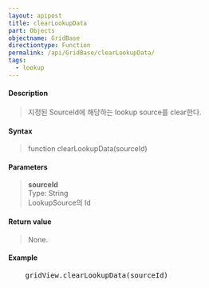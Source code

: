 ```yaml
---
layout: apipost
title: clearLookupData
part: Objects
objectname: GridBase
directiontype: Function
permalink: /api/GridBase/clearLookupData/
tags:
  - lookup
---
```



#### Description

> 지정된 SourceId에 해당하는 lookup source를 clear한다.  

#### Syntax

> function clearLookupData(sourceId)  

#### Parameters

> **sourceId**  
> Type: String  
> LookupSource의 Id  

#### Return value

> None.  

#### Example

<pre class="prettyprint">
    gridView.clearLookupData(sourceId)
</pre>

